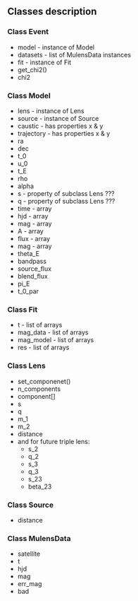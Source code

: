 ## Classes description


### Class Event
* model - instance of Model
* datasets - list of MulensData instances
* fit - instance of Fit
* get_chi2()
* chi2

### Class Model
* lens - instance of Lens
* source - instance of Source
* caustic - has properties x & y
* trajectory - has properties x & y
* ra
* dec
* t_0
* u_0
* t_E
* rho
* alpha
* s - property of subclass Lens ???
* q - property of subclass Lens ???
* time - array
* hjd - array
* mag - array
* A - array
* flux - array
* mag - array
* theta_E
* bandpass
* source_flux
* blend_flux
* pi_E
* t_0_par

### Class Fit
* t - list of arrays
* mag_data - list of arrays
* mag_model - list of arrays
* res - list of arrays

### Class Lens
* set_componenet()
* n_components
* component[]
* s
* q
* m_1
* m_2
* distance
* and for future triple lens:
  * s_2
  * q_2
  * s_3
  * q_3
  * s_23
  * beta_23

### Class Source
* distance

### Class MulensData
* satellite
* t
* hjd
* mag
* err_mag
* bad

